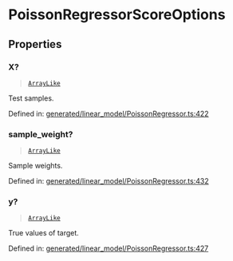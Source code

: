 # PoissonRegressorScoreOptions

## Properties

### X?

> [`ArrayLike`](../types/ArrayLike.md)

Test samples.

Defined in:  [generated/linear\_model/PoissonRegressor.ts:422](https://github.com/transitive-bullshit/scikit-learn-ts/blob/122b3c0/packages/sklearn/src/generated/linear_model/PoissonRegressor.ts#L422)

### sample\_weight?

> [`ArrayLike`](../types/ArrayLike.md)

Sample weights.

Defined in:  [generated/linear\_model/PoissonRegressor.ts:432](https://github.com/transitive-bullshit/scikit-learn-ts/blob/122b3c0/packages/sklearn/src/generated/linear_model/PoissonRegressor.ts#L432)

### y?

> [`ArrayLike`](../types/ArrayLike.md)

True values of target.

Defined in:  [generated/linear\_model/PoissonRegressor.ts:427](https://github.com/transitive-bullshit/scikit-learn-ts/blob/122b3c0/packages/sklearn/src/generated/linear_model/PoissonRegressor.ts#L427)
